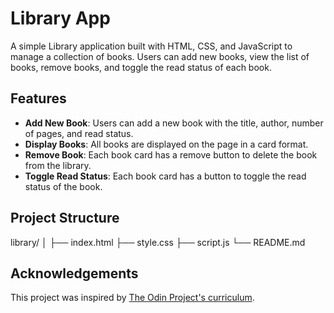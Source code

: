 # Library App

A simple Library application built with HTML, CSS, and JavaScript to manage a collection of books. Users can add new books, view the list of books, remove books, and toggle the read status of each book.

## Features

- **Add New Book**: Users can add a new book with the title, author, number of pages, and read status.
- **Display Books**: All books are displayed on the page in a card format.
- **Remove Book**: Each book card has a remove button to delete the book from the library.
- **Toggle Read Status**: Each book card has a button to toggle the read status of the book.

## Project Structure

library/
 │
 ├── index.html
 ├── style.css
 ├── script.js
 └── README.md

## Acknowledgements

This project was inspired by [The Odin Project's curriculum](https://www.theodinproject.com/).
